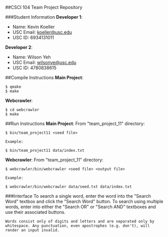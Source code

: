 ##CSCI 104 Team Project Repository

###Student Information
**Developer 1**:
  + Name: Kevin Koeller
  + USC Email: koeller@usc.edu
  + USC ID: 6934131011

**Developer 2**:
  + Name: Wilson Yeh
  + USC Email: wilsonye@usc.edu
  + USC ID: 4780838615

##Compile Instructions
**Main Project**:

	$ qmake
	$ make

**Webcrawler**:

	$ cd webcrawler
	$ make


##Run Instructions
**Main Project**:
	From "team_project_11" directory:

	$ bin/team_project11 <seed file>

	Example:

	$ bin/team_project11 data/index.txt

**Webcrawler**:
	From "team_project_11" directory:

	$ webcrawler/bin/webcrawler <seed file> <output file>

	Example:

	$ webcrawler/bin/webcrawler data/seed.txt data/index.txt

###Interface
	To search a single word, enter the word into the "Search Word" textbox and click the "Search Word" button.
	To search using multiple words, enter into either the "Search OR" or "Search AND" textboxes and use their associated buttons.

	Words consist only of digits and letters and are separated only by whitespace. Any punctuation, even apostrophes (e.g. don't), will render an input invalid.